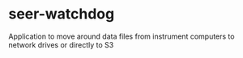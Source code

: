 # seer-watchdog
Application to move around data files from instrument computers to network drives or directly to S3
